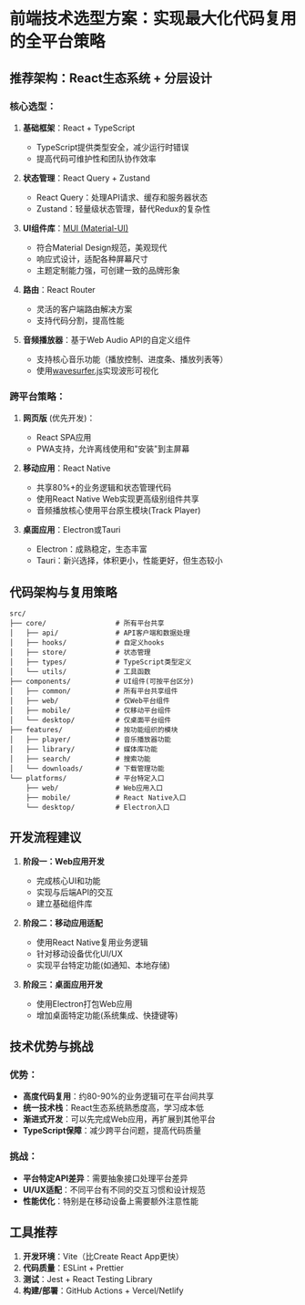 # 前端技术选型方案：实现最大化代码复用的全平台策略

## 推荐架构：React生态系统 + 分层设计

### 核心选型：

1. **基础框架**：React + TypeScript
   - TypeScript提供类型安全，减少运行时错误
   - 提高代码可维护性和团队协作效率

2. **状态管理**：React Query + Zustand
   - React Query：处理API请求、缓存和服务器状态
   - Zustand：轻量级状态管理，替代Redux的复杂性

3. **UI组件库**：[MUI (Material-UI)](https://mui.com/)
   - 符合Material Design规范，美观现代
   - 响应式设计，适配各种屏幕尺寸
   - 主题定制能力强，可创建一致的品牌形象

4. **路由**：React Router
   - 灵活的客户端路由解决方案
   - 支持代码分割，提高性能

5. **音频播放器**：基于Web Audio API的自定义组件
   - 支持核心音乐功能（播放控制、进度条、播放列表等）
   - 使用[wavesurfer.js](https://wavesurfer-js.org/)实现波形可视化

### 跨平台策略：

1. **网页版** (优先开发)：
   - React SPA应用
   - PWA支持，允许离线使用和"安装"到主屏幕

2. **移动应用**：React Native
   - 共享80%+的业务逻辑和状态管理代码
   - 使用React Native Web实现更高级别组件共享
   - 音频播放核心使用平台原生模块(Track Player)

3. **桌面应用**：Electron或Tauri
   - Electron：成熟稳定，生态丰富
   - Tauri：新兴选择，体积更小，性能更好，但生态较小

## 代码架构与复用策略

```
src/
├── core/                 # 所有平台共享
│   ├── api/              # API客户端和数据处理
│   ├── hooks/            # 自定义hooks
│   ├── store/            # 状态管理
│   ├── types/            # TypeScript类型定义
│   └── utils/            # 工具函数
├── components/           # UI组件(可按平台区分)
│   ├── common/           # 所有平台共享组件
│   ├── web/              # 仅Web平台组件
│   ├── mobile/           # 仅移动平台组件
│   └── desktop/          # 仅桌面平台组件
├── features/             # 按功能组织的模块
│   ├── player/           # 音乐播放器功能
│   ├── library/          # 媒体库功能
│   ├── search/           # 搜索功能
│   └── downloads/        # 下载管理功能
└── platforms/            # 平台特定入口
    ├── web/              # Web应用入口
    ├── mobile/           # React Native入口
    └── desktop/          # Electron入口
```

## 开发流程建议

1. **阶段一：Web应用开发**
   - 完成核心UI和功能
   - 实现与后端API的交互
   - 建立基础组件库

2. **阶段二：移动应用适配**
   - 使用React Native复用业务逻辑
   - 针对移动设备优化UI/UX
   - 实现平台特定功能(如通知、本地存储)

3. **阶段三：桌面应用开发**
   - 使用Electron打包Web应用
   - 增加桌面特定功能(系统集成、快捷键等)

## 技术优势与挑战

### 优势：
- **高度代码复用**：约80-90%的业务逻辑可在平台间共享
- **统一技术栈**：React生态系统熟悉度高，学习成本低
- **渐进式开发**：可以先完成Web应用，再扩展到其他平台
- **TypeScript保障**：减少跨平台问题，提高代码质量

### 挑战：
- **平台特定API差异**：需要抽象接口处理平台差异
- **UI/UX适配**：不同平台有不同的交互习惯和设计规范
- **性能优化**：特别是在移动设备上需要额外注意性能

## 工具推荐

1. **开发环境**：Vite（比Create React App更快）
2. **代码质量**：ESLint + Prettier
3. **测试**：Jest + React Testing Library
4. **构建/部署**：GitHub Actions + Vercel/Netlify